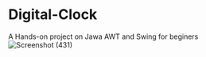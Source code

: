# Digital-Clock
A Hands-on project on Jawa AWT and Swing for beginers
![Screenshot (431)](https://user-images.githubusercontent.com/71882912/184915237-89050de5-6ce5-4001-9ca9-943504c07a01.png)
